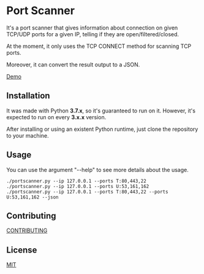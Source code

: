 # Port Scanner

It's a port scanner that gives information about connection on given TCP/UDP ports for a given IP, telling if they are open/filtered/closed.

At the moment, it only uses the TCP CONNECT method for scanning TCP ports.

Moreover, it can convert the result output to a JSON.

[Demo](demo.gif)

## Installation

It was made with Python **3.7.x**, so it's guaranteed to run on it. However, it's expected to run on every **3.x.x** version.

After installing or using an existent Python runtime, just clone the repository to your machine.

## Usage

You can use the argument "--help" to see more details about the usage.
```
./portscanner.py --ip 127.0.0.1 --ports T:80,443,22
./portscanner.py --ip 127.0.0.1 --ports U:53,161,162
./portscanner.py --ip 127.0.0.1 --ports T:80,443,22 --ports U:53,161,162 --json
```

## Contributing

[CONTRIBUTING](CONTRIBUTING.md)

## License

[MIT](LICENSE)
